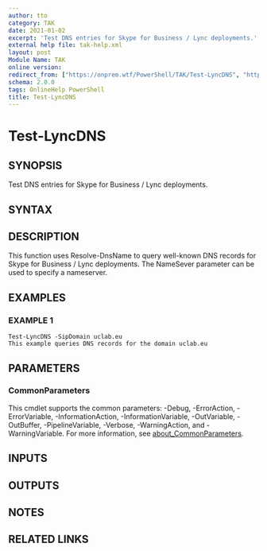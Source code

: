 ```yaml
---
author: tto
category: TAK
date: 2021-01-02
excerpt: 'Test DNS entries for Skype for Business / Lync deployments.'
external help file: tak-help.xml
layout: post
Module Name: TAK
online version:
redirect_from: ["https://onprem.wtf/PowerShell/TAK/Test-LyncDNS", "https://onprem.wtf/PowerShell/TAK/test-lyncdns"]
schema: 2.0.0
tags: OnlineHelp PowerShell
title: Test-LyncDNS
---
```


# Test-LyncDNS

## SYNOPSIS
Test DNS entries for Skype for Business / Lync deployments.

## SYNTAX

## DESCRIPTION
This function uses Resolve-DnsName to query well-known DNS records for Skype for Business / Lync deployments.
The NameSever parameter can be used to specify a nameserver.

## EXAMPLES

### EXAMPLE 1
```
Test-LyncDNS -SipDomain uclab.eu
This example queries DNS records for the domain uclab.eu
```

## PARAMETERS

### CommonParameters
This cmdlet supports the common parameters: -Debug, -ErrorAction, -ErrorVariable, -InformationAction, -InformationVariable, -OutVariable, -OutBuffer, -PipelineVariable, -Verbose, -WarningAction, and -WarningVariable. For more information, see [about_CommonParameters](http://go.microsoft.com/fwlink/?LinkID=113216).

## INPUTS

## OUTPUTS

## NOTES

## RELATED LINKS
